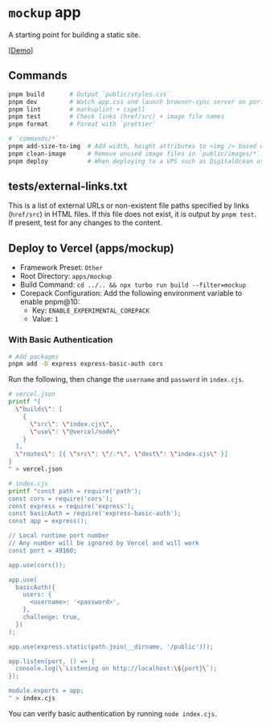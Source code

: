 # `mockup` app

A starting point for building a static site.

[[Demo](https://webapp-template-mockup.usagizmo.com/)]

## Commands

```bash
pnpm build       # Output `public/styles.css`
pnpm dev         # Watch app.css and launch browser-sync server on port 3000
pnpm lint        # markuplint + cspell
pnpm test        # Check links (href/src) + image file names
pnpm format      # Format with `prettier`

# `commands/*`
pnpm add-size-to-img  # Add width, height attributes to <img /> based on actual image size
pnpm clean-image      # Remove unused image files in `public/images/*`
pnpm deploy           # When deploying to a VPS such as DigitalOcean using `rsync`
```

## tests/external-links.txt

This is a list of external URLs or non-existent file paths specified by links (`href/src`) in HTML files.
If this file does not exist, it is output by `pnpm test`.
If present, test for any changes to the content.

## Deploy to Vercel (apps/mockup)

- Framework Preset: `Other`
- Root Directory: `apps/mockup`
- Build Command: `cd ../.. && npx turbo run build --filter=mockup`
- Corepack Configuration: Add the following environment variable to enable pnpm@10:
  - Key: `ENABLE_EXPERIMENTAL_COREPACK`
  - Value: `1`

### With Basic Authentication

```bash
# Add packages
pnpm add -D express express-basic-auth cors
```

Run the following, then change the `username` and `password` in `index.cjs`.

```bash
# vercel.json
printf "{
  \"builds\": [
    {
      \"src\": \"index.cjs\",
      \"use\": \"@vercel/node\"
    }
  ],
  \"routes\": [{ \"src\": \"/.*\", \"dest\": \"index.cjs\" }]
}
" > vercel.json

# index.cjs
printf "const path = require('path');
const cors = require('cors');
const express = require('express');
const basicAuth = require('express-basic-auth');
const app = express();

// Local runtime port number
// Any number will be ignored by Vercel and will work
const port = 49160;

app.use(cors());

app.use(
  basicAuth({
    users: {
      <username>: '<password>',
    },
    challenge: true,
  })
);

app.use(express.static(path.join(__dirname, '/public')));

app.listen(port, () => {
  console.log(\`Listening on http://localhost:\${port}\`);
});

module.exports = app;
" > index.cjs
```

You can verify basic authentication by running `node index.cjs`.
